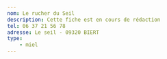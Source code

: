 ```yaml
---
nom: Le rucher du Seil
description: Cette fiche est en cours de rédaction
tel: 06 37 21 56 78
adresse: Le seil - 09320 BIERT
type:
    - miel
---
```

